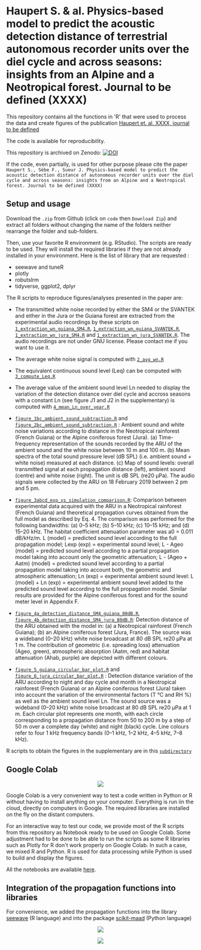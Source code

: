 # Haupert S. & al. Physics-based model to predict the acoustic detection distance of terrestrial autonomous recorder units over the diel cycle and across seasons: insights from an Alpine and a Neotropical forest. Journal to be defined (XXXX)

This repository contains all the functions in 'R' that were used to process the data and create figures of the publication 
[Haupert et. al. XXXX, journal to be defined](https://www.to.be.defined.fr)

The code is available for reproducibility.

This repository is archived on Zenodo: [![DOI](https://zenodo.org/badge/DOI/XXXX/zenodo.XXXXXX.svg)](https://doi.org/10.5281/zenodo.3530203)

If the code, even partially, is used for other purpose please cite the paper `Haupert S., Sèbe F., Sueur J. Physics-based model to predict the acoustic detection distance of autonomous recorder units over the diel cycle and across seasons: insights from an Alpine and a Neotropical forest. Journal to be defined (XXXX)`

## Setup and usage

Download the `.zip` from Github (click on `code` then `Download Zip`) and extract all folders without changing the name of the folders neither rearrange the folder and sub-folders.

Then, use your favorite R environment (e.g. RStudio). The scripts are ready to be used. They will install the required libraries if they are not already installed in your environment. Here is the list of library that are requested :
* seewave and tuneR
* plotly
* robutslrm
* tidyverse, ggplot2, dplyr

The R scripts to reproduce figures/analyses presented in the paper are:
* The transmitted white noise recorded by either the SM4 or the SVANTEK and either in the Jura or the Guiana forest are extracted from the experimental audio recordings by these scripts on  [`1_extraction_wn_guiana_SM4.R`](https://github.com/shaupert/HAUPERT_2022/blob/master/scripts/1_extraction_wn_guiana_SM4.R), [`1_extraction_wn_guiana_SVANTEK.R`](https://github.com/shaupert/HAUPERT_2022/blob/master/scripts/1_extraction_wn_guiana_SVANTEK.R), [`1_extraction_wn_jura_SM4.R`](https://github.com/shaupert/HAUPERT_2022/blob/master/scripts/1_extraction_wn_jura_SM4.R) and [`1_extraction_wn_jura_SVANTEK.R`](https://github.com/shaupert/HAUPERT_2022/blob/master/scripts/1_extraction_wn_jura_SVANTEK.R). The audio recordings are not under GNU license. Please contact me if you want to use it.   
* The average white noise signal is computed with [`2_avg_wn.R`](https://github.com/shaupert/HAUPERT_2022/blob/master/scripts/2_avg_wn.R)
* The equivalent continuous sound level (Leq) can be computed with [`3_compute_Leq.R`](https://github.com/shaupert/HAUPERT_2022/blob/master/scripts/3_compute_Leq.R)
* The average value of the ambient sound level Ln needed to display the variation of the detection distance over diel cycle and accross seasons with a constant Ln (see figure J1 and J2 in the supplementary) is computed with [`4_mean_Ln_over_year.R`](https://github.com/shaupert/HAUPERT_2022/blob/master/scripts/4_mean_Ln_over_year.R) 
 
* [`figure_1bc_ambient_sound_subtraction.R`](https://github.com/shaupert/haupert_2022/blob/master/scripts/figure_1bc_ambient_sound_subtraction.R) and [`figure_2bc_ambient_sound_subtraction.R`](https://github.com/shaupert/haupert_2022/blob/master/scripts/figure_2bc_ambient_sound_subtraction.R) : Ambient sound and white noise variations according to distance in the Neotropical rainforest (French Guiana) or the Alpine coniferous forest (Jura). (a) Time-frequency representation of the sounds recorded by the ARU of the ambient sound and the white noise between 10 m and 100 m. (b) Mean spectra of the total sound pressure level (dB SPL) (i.e. ambient sound + white noise) measured at each distance. (c) Map of sound levels: overall transmitted signal at each propagation distance (left), ambient sound (centre) and white noise (right). The unit is dB SPL (re20 µPa). The audio signals were collected by the ARU on 18 February 2019 between 2 pm and 5 pm.
* [`figure_3abcd_exp_vs_simulation_comparison.R`](https://github.com/shaupert/haupert_2022/blob/master/scripts/figure_3abcd_exp_vs_simulation_comparison.R): Comparison between experimental data acquired with the ARU in a Neotropical rainforest (French Guiana) and theoretical propagation curves obtained from the full model as described by Eq. 4. The comparison was performed for the following bandwidths: (a) 0–5 kHz; (b) 5–10 kHz; (c) 10–15 kHz; and (d) 15–20 kHz. The habitat coefficient attenuation parameter was a0 = 0.011 dB/kHz/m. L (model) = predicted sound level according to the full propagation model; Lexp (exp) = experimental sound level; L - Ageo (model) = predicted sound level according to a partial propagation model taking into account only the geometric attenuation; L - (Ageo + Aatm) (model) = predicted sound level according to a partial propagation model taking into account both, the geometric and atmospheric attenuation; Ln (exp) = experimental ambient sound level: L (model) + Ln (exp) = experimental ambient sound level added to the predicted sound level according to the full propagation model. Similar results are provided for the Alpine coniferous forest and for the sound meter level in Appendix F.
* [`figure_4a_detection_distance_SM4_guiana_80dB.R`](https://github.com/shaupert/haupert_2022/blob/master/scripts/figure_4a_detection_distance_SM4_guiana_80dB.R), [`figure_4b_detection_distance_SM4_jura_80dB.R`](https://github.com/shaupert/haupert_2022/blob/master/scripts/figure_4b_detection_distance_SM4_jura_80dB.R): Detection distance of the ARU obtained with the model in: (a) a Neotropical rainforest (French Guiana); (b) an Alpine coniferous forest (Jura, France). The source was a wideband (0–20 kHz) white noise broadcast at 80 dB SPL re20 µPa at 1 m. The contribution of geometric (i.e. spreading loss) attenuation (Ageo, green), atmospheric absorption (Aatm, red) and habitat attenuation (Ahab, purple) are depicted with different colours.
* [`figure_5_guiana_circular_bar_plot.R`](https://github.com/shaupert/haupert_2022/blob/master/scripts/figure_5_guiana_circular_bar_plot.R) and [`figure_6_jura_circular_bar_plot.R`](https://github.com/shaupert/haupert_2022/blob/master/scripts/figure_6_jura_circular_bar_plot.R) : Detection distance variation of the ARU according to night and day cycle and month in a Neotropical rainforest (French Guiana) or an Alpine coniferous forest (Jura) taken into account the variation of the environmental factors (T °C and RH %) as well as the  ambient sound level Ln. The sound source was a wideband (0–20 kHz) white noise broadcast at 80 dB SPL re20 µPa at 1 m. Each circular plot represents one month, with each circle corresponding to a propagation distance from 50 to 200 m by a step of 50 m over a complete day (white) and night (black) cycle. Line colours refer to four 1 kHz frequency bands (0–1 kHz, 1–2 kHz, 4–5 kHz, 7–8 kHz).

R scripts to obtain the figures in the supplementary are in this [`subdirectory`](https://github.com/shaupert/HAUPERT_2022/tree/master/scripts/supplementary)

## Google Colab
<p align="center">
  <img src="https://s2.qwant.com/thumbr/474x190/f/9/aae347431a927c9b5deb63431ea29c0dd6fceb9210443fdd6bb9b3dba23146/th.jpg?u=https%3A%2F%2Ftse2.mm.bing.net%2Fth%3Fid%3DOIP.IVRAF7_KdEVWUFq1wmDvmQHaC-%26pid%3DApi&q=0&b=1&p=0&a=0g" />
</p>

Google Colab is a very convenient way to test a code written in Python or R without having to install anything on your computer. Everything is run iin the cloud, directly on computers in Google. The required libraries are installed on the fly on the distant computers.

For an interactive way to test our code, we provide most of the R scripts from this repository as Notebook ready to be used on Google Colab. Some adjustment had 
to be done to be able to run the scripts as some R libraries such as Plotly for R don't work properly on Google Colab. In such a case, we mixed R and Python. R 
is used for data processing while Python is used to build and display the figures.

All the notebooks are available [here](https://drive.google.com/drive/folders/1p_xJDaCP2ynVswfaWJLCYIJLMLw9NRic?usp=sharing). 

## Integration of the propagation functions into libraries

For convenience, we added the propagation functions into the library [seewave](https://rug.mnhn.fr/seewave/)  (R language) and into the package [scikit-maad](https://scikit-maad.github.io/) (Python language)

<p align="center">
  <img src="https://rug.mnhn.fr/seewave/PICT/seewave_logo.png" />
</p>
<p align="center">
  <img src="https://scikit-maad.github.io/_images/maad_key_visual_black.png" />
</p>

